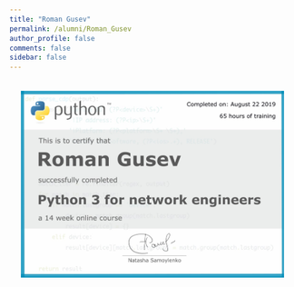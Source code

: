 ```yaml
---
title: "Roman Gusev"
permalink: /alumni/Roman_Gusev
author_profile: false
comments: false
sidebar: false
---
```


<div style="padding: 20px;">
  <img src="https://raw.githubusercontent.com/pyneng/pyneng.github.io/master/alumni/Roman_Gusev.png" alt="Python for network engineers">
</div>

